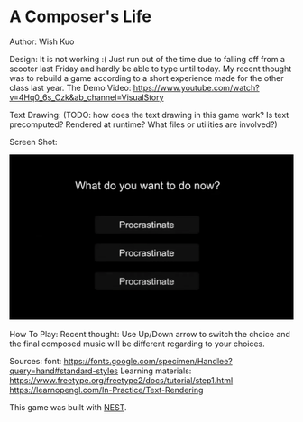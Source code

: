 # A Composer's Life

Author: Wish Kuo

Design: 
It is not working :(
Just run out of the time due to falling off from a scooter last Friday and hardly be able to type until today.
My recent thought was to rebuild a game according to a short experience made for the other class last year.
The Demo Video: https://www.youtube.com/watch?v=4Hq0_6s_Czk&ab_channel=VisualStory

Text Drawing: (TODO: how does the text drawing in this game work? Is text precomputed? Rendered at runtime? What files or utilities are involved?)

Screen Shot:

![Screen Shot](screenshot.png)

How To Play:
Recent thought:
Use Up/Down arrow to switch the choice and the final composed music will be different regarding to your choices.

Sources: 
font: https://fonts.google.com/specimen/Handlee?query=hand#standard-styles
Learning materials:
https://www.freetype.org/freetype2/docs/tutorial/step1.html
https://learnopengl.com/In-Practice/Text-Rendering


This game was built with [NEST](NEST.md).

